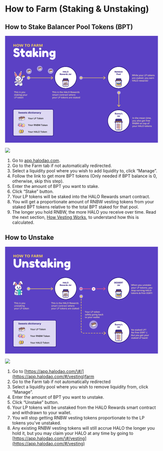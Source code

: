 # How to Farm \(Staking & Unstaking\)

## **How to Stake Balancer Pool Tokens \(BPT\)**

![](../../.gitbook/assets/unstaking%20%281%29.png)

![](../../.gitbook/assets/cleanshot-2021-05-24-at-14.37.26.gif)

1. Go to [app.halodao.com](https://app.halodao.com).
2. Go to the Farm tab if not automatically redirected.
3. Select a liquidity pool where you wish to add liquidity to, click “Manage”.
4. Follow the link to get more BPT tokens \(Only needed if BPT balance is 0, otherwise, skip this step\).
5. Enter the amount of BPT you want to stake. 
6. Click “Stake” button.
7. Your LP tokens will be staked into the HALO Rewards smart contract. 
8. You will get a proportionate amount of RNBW vesting tokens from your staked BPT tokens relative to the total BPT staked for that pool.
9. The longer you hold RNBW, the more HALO you receive over time. Read the next section, [How Vesting Works](../../products/rainbow-pool/how-vesting-works.md), to understand how this is calculated.

## **How to Unstake**

![](../../.gitbook/assets/unstaking-2-.png)

![](../../.gitbook/assets/cleanshot-2021-05-24-at-14.37.26.gif)

1. Go to [https://app.halodao.com/\#/](https://app.halodao.com/#/vesting)farm
2. Go to the Farm tab if not automatically redirected
3. Select a liquidity pool where you wish to remove liquidity from, click “Manage”.
4. Enter the amount of BPT you want to unstake. 
5. Click “Unstake” button.
6. Your LP tokens will be unstaked from the HALO Rewards smart contract and withdrawn to your wallet. 
7. You will stop getting RNBW vesting tokens proportionate to the LP tokens you've unstaked. 
8. Any existing RNBW vesting tokens will still accrue HALO the longer you hold it, but you may claim your HALO at any time by going to [https://app.halodao.com/\#/vesting](https://app.halodao.com/#/vesting)

